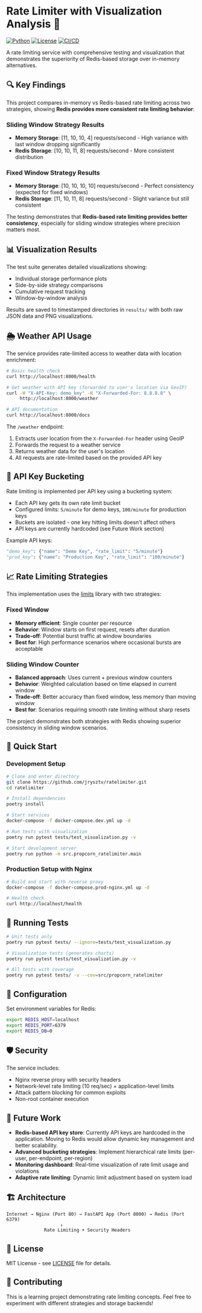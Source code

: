 # Rate Limiter with Visualization Analysis 🚀

[![Python](https://img.shields.io/badge/python-3.11+-blue.svg)](https://www.python.org/downloads/)
[![License](https://img.shields.io/badge/license-MIT-green.svg)](LICENSE)
[![CI/CD](https://github.com/jrysztv/ratelimiter/actions/workflows/main.yml/badge.svg)](https://github.com/jrysztv/ratelimiter/actions)

A rate limiting service with comprehensive testing and visualization that demonstrates the superiority of Redis-based storage over in-memory alternatives.

## 🔍 Key Findings

This project compares in-memory vs Redis-based rate limiting across two strategies, showing **Redis provides more consistent rate limiting behavior**:

### Sliding Window Strategy Results
- **Memory Storage**: [11, 10, 10, 4] requests/second - High variance with last window dropping significantly
- **Redis Storage**: [10, 10, 11, 8] requests/second - More consistent distribution

### Fixed Window Strategy Results  
- **Memory Storage**: [10, 10, 10, 10] requests/second - Perfect consistency (expected for fixed windows)
- **Redis Storage**: [11, 10, 11, 8] requests/second - Slight variance but still consistent

The testing demonstrates that **Redis-based rate limiting provides better consistency**, especially for sliding window strategies where precision matters most.

## 📊 Visualization Results

The test suite generates detailed visualizations showing:
- Individual storage performance plots
- Side-by-side strategy comparisons
- Cumulative request tracking
- Window-by-window analysis

Results are saved to timestamped directories in `results/` with both raw JSON data and PNG visualizations.

## 🌦️ Weather API Usage

The service provides rate-limited access to weather data with location enrichment:

```bash
# Basic health check
curl http://localhost:8000/health

# Get weather with API key (forwarded to user's location via GeoIP)
curl -H "X-API-Key: demo_key" -H "X-Forwarded-For: 8.8.8.8" \
     http://localhost:8000/weather

# API documentation
curl http://localhost:8000/docs
```

The `/weather` endpoint:
1. Extracts user location from the `X-Forwarded-For` header using GeoIP
2. Forwards the request to a weather service 
3. Returns weather data for the user's location
4. All requests are rate-limited based on the provided API key

## 🔑 API Key Bucketing

Rate limiting is implemented per API key using a bucketing system:

- Each API key gets its own rate limit bucket
- Configured limits: `5/minute` for demo keys, `100/minute` for production keys  
- Buckets are isolated - one key hitting limits doesn't affect others
- API keys are currently hardcoded (see Future Work section)

Example API keys:
```python
"demo_key": {"name": "Demo Key", "rate_limit": "5/minute"}
"prod_key": {"name": "Production Key", "rate_limit": "100/minute"}
```

## 📈 Rate Limiting Strategies

This implementation uses the [limits](https://limits.readthedocs.io/) library with two strategies:

### Fixed Window
- **Memory efficient**: Single counter per resource
- **Behavior**: Window starts on first request, resets after duration
- **Trade-off**: Potential burst traffic at window boundaries
- **Best for**: High performance scenarios where occasional bursts are acceptable

### Sliding Window Counter  
- **Balanced approach**: Uses current + previous window counters
- **Behavior**: Weighted calculation based on time elapsed in current window
- **Trade-off**: Better accuracy than fixed window, less memory than moving window
- **Best for**: Scenarios requiring smooth rate limiting without sharp resets

The project demonstrates both strategies with Redis showing superior consistency in sliding window scenarios.

## 🚀 Quick Start

### Development Setup
```bash
# Clone and enter directory
git clone https://github.com/jrysztv/ratelimiter.git
cd ratelimiter

# Install dependencies
poetry install

# Start services
docker-compose -f docker-compose.dev.yml up -d

# Run tests with visualization
poetry run pytest tests/test_visualization.py -v

# Start development server
poetry run python -m src.propcorn_ratelimiter.main
```

### Production Setup with Nginx
```bash
# Build and start with reverse proxy
docker-compose -f docker-compose.prod-nginx.yml up -d

# Health check
curl http://localhost/health
```

## 🧪 Running Tests

```bash
# Unit tests only
poetry run pytest tests/ --ignore=tests/test_visualization.py

# Visualization tests (generates charts)
poetry run pytest tests/test_visualization.py -v

# All tests with coverage
poetry run pytest tests/ -v --cov=src/propcorn_ratelimiter
```

## 🔧 Configuration

Set environment variables for Redis:
```bash
export REDIS_HOST=localhost
export REDIS_PORT=6379
export REDIS_DB=0
```

## 🛡️ Security

The service includes:
- Nginx reverse proxy with security headers
- Network-level rate limiting (10 req/sec) + application-level limits
- Attack pattern blocking for common exploits
- Non-root container execution

## 🔮 Future Work

- **Redis-based API key store**: Currently API keys are hardcoded in the application. Moving to Redis would allow dynamic key management and better scalability.
- **Advanced bucketing strategies**: Implement hierarchical rate limits (per-user, per-endpoint, per-region)
- **Monitoring dashboard**: Real-time visualization of rate limit usage and violations
- **Adaptive rate limiting**: Dynamic limit adjustment based on system load

## 🏗️ Architecture

```
Internet → Nginx (Port 80) → FastAPI App (Port 8000) → Redis (Port 6379)
                    ↓
              Rate Limiting + Security Headers
```

## 📝 License

MIT License - see [LICENSE](LICENSE) file for details.

## 🤝 Contributing

This is a learning project demonstrating rate limiting concepts. Feel free to experiment with different strategies and storage backends!